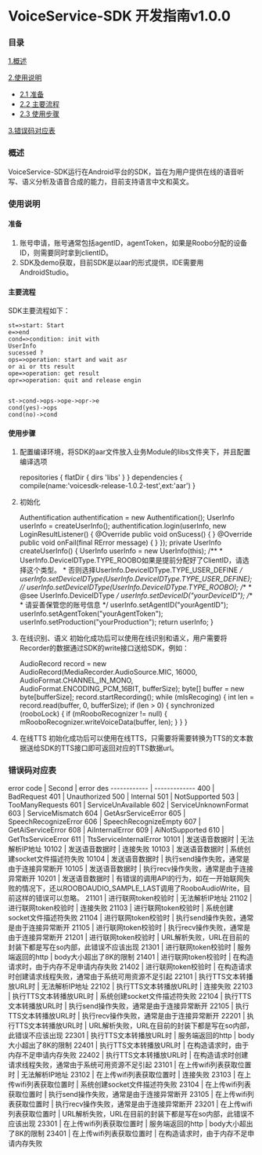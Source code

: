 VoiceService-SDK 开发指南v1.0.0
==

### 目录

[1.概述](#概述)

[2.使用说明](#使用说明)
* [2.1 准备](#准备)
* [2.2 主要流程](#主要流程)
* [2.3 使用步骤](#使用步骤)

[3.错误码对应表](#错误码对应表)

### 概述
VoiceService-SDK运行在Android平台的SDK，旨在为用户提供在线的语音听写、语义分析及语音合成的能力，目前支持语言中文和英文。

### 使用说明
#### 准备
 1. 账号申请，账号通常包括agentID，agentToken，如果是Roobo分配的设备ID，则需要同时拿到clientID。
 2. SDK及demo获取，目前SDK是以aar的形式提供，IDE需要用AndroidStudio。
#### 主要流程
SDK主要流程如下：

```flow
st=>start: Start
e=>end
cond=>condition: init with 
UserInfo 
sucessed ?
ops=>operation: start and wait asr 
or ai or tts result
ope=>operation: get result
opr=>operation: quit and release engin


st->cond->ops->ope->opr->e
cond(yes)->ops
cond(no)->cond
```

#### 使用步骤
1. 配置编译环境，将SDK的aar文件放入业务Module的libs文件夹下，并且配置编译选项
    
    repositories {
        flatDir { dirs 'libs' }
    }
    dependencies {
        compile(name:'voicesdk-release-1.0.2-test',ext:'aar')
    }

2. 初始化
    
    Authentification authentification = new Authentification();
	UserInfo userInfo = createUserInfo();
    authentification.login(userInfo, new LoginResultListener() {
            @Override
            public void onSucess() {
            }
            @Override
            public void onFail(final RError message) {
            }
    });
    private UserInfo createUserInfo() {
        UserInfo userInfo = new UserInfo(this);
        /**
         * UserInfo.DeviceIDType.TYPE_ROOBO如果是提前分配好了ClientID，请选择这个类型。
         * 否则选择UserInfo.DeviceIDType.TYPE_USER_DEFINE
         */
        userInfo.setDeviceIDType(UserInfo.DeviceIDType.TYPE_USER_DEFINE);
        //        userInfo.setDeviceIDType(UserInfo.DeviceIDType.TYPE_ROOBO);
        /**
         * @see UserInfo.DeviceIDType
         */
        userInfo.setDeviceID("yourDeviceID");
        /**
         * 请妥善保管您的账号信息
         */
        userInfo.setAgentID("yourAgentID");
        userInfo.setAgentToken("yourAgentToken");
        userInfo.setProduction("yourProduction");
        return userInfo;
    }

3. 在线识别、语义
初始化成功后可以使用在线识别和语义，用户需要将Recorder的数据通过SDK的write接口送给SDK，例如：
    
    AudioRecord record = new AudioRecord(MediaRecorder.AudioSource.MIC, 16000,
        AudioFormat.CHANNEL_IN_MONO, AudioFormat.ENCODING_PCM_16BIT, bufferSize);
    byte[] buffer = new byte[bufferSize];
    record.startRecording();
    while (mIsRecoging) {
        int len = record.read(buffer, 0, bufferSize);
        if (len > 0) {
        synchronized (rooboLock) {
            if (mRooboRecognizer != null) {
                mRooboRecognizer.writeVoiceData(buffer, len);
            }
        }
    }

4. 在线TTS
初始化成功后可以使用在线TTS，只需要将需要转换为TTS的文本数据送给SDK的TTS接口即可返回对应的TTS数据url。

### 错误码对应表

error code | Second | error des
------------ | -------------
400 | BadRequest
401 | Unauthorized
500 | Internal
501 | NotSupported
503 | TooManyRequests
601 | ServiceUnAvailable
602 | ServiceUnknownFormat
603 | ServiceMismatch
604 | GetAsrServiceError
605 | SpeechRecognizeError
606 | SpeechRecognizeEmpty
607 | GetAiServiceError
608 | AiInternalError
609 | AiNotSupported
610 | GetTtsServiceError
611 | TtsServiceInternalError
10101 | 发送语音数据时 | 无法解析IP地址
10102 | 发送语音数据时 | 连接失败
10103 | 发送语音数据时 | 系统创建socket文件描述符失败
10104 | 发送语音数据时 | 执行send操作失败，通常是由于连接异常断开
10105 | 发送语音数据时 | 执行recv操作失败，通常是由于连接异常断开
10201 | 发送语音数据时 | 有错误的调用API的行为，如在一开始联网失败的情况下，还以ROOBOAUDIO_SAMPLE_LAST调用了RooboAudioWrite，目前这样的错误可以忽略。
21101 | 进行联网token校验时 | 无法解析IP地址
21102 | 进行联网token校验时 | 连接失败
21103 | 进行联网token校验时 | 系统创建socket文件描述符失败
21104 | 进行联网token校验时 | 执行send操作失败，通常是由于连接异常断开
21105 | 进行联网token校验时 | 执行recv操作失败，通常是由于连接异常断开
21201 | 进行联网token校验时 | URL解析失败，URL在目前的封装下都是写在so内部，此错误不应该出现
21301 | 进行联网token校验时 | 服务端返回的http | body大小超出了8K的限制
21401 | 进行联网token校验时 | 在构造请求时，由于内存不足申请内存失败
21402 | 进行联网token校验时 | 在构造请求时创建请求线程失败，通常由于系统可用资源不足引起
22101 | 执行TTS文本转播放URL时 | 无法解析IP地址
22102 | 执行TTS文本转播放URL时 | 连接失败
22103 | 执行TTS文本转播放URL时 | 系统创建socket文件描述符失败
22104 | 执行TTS文本转播放URL时 | 执行send操作失败，通常是由于连接异常断开
22105 | 执行TTS文本转播放URL时 | 执行recv操作失败，通常是由于连接异常断开
22201 | 执行TTS文本转播放URL时 | URL解析失败，URL在目前的封装下都是写在so内部，此错误不应该出现
22301 | 执行TTS文本转播放URL时 | 服务端返回的http | body大小超出了8K的限制
22401 | 执行TTS文本转播放URL时 | 在构造请求时，由于内存不足申请内存失败
22402 | 执行TTS文本转播放URL时 | 在构造请求时创建请求线程失败，通常由于系统可用资源不足引起
23101 | 在上传wifi列表获取位置时 | 无法解析IP地址
23102 | 在上传wifi列表获取位置时 | 连接失败
23103 | 在上传wifi列表获取位置时 | 系统创建socket文件描述符失败
23104 | 在上传wifi列表获取位置时 | 执行send操作失败，通常是由于连接异常断开
23105 | 在上传wifi列表获取位置时 | 执行recv操作失败，通常是由于连接异常断开
23201 | 在上传wifi列表获取位置时 | URL解析失败，URL在目前的封装下都是写在so内部，此错误不应该出现
23301 | 在上传wifi列表获取位置时 | 服务端返回的http | body大小超出了8K的限制
23401 | 在上传wifi列表获取位置时 | 在构造请求时，由于内存不足申请内存失败

